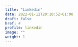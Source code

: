 ```yaml
---
title: "Linkedin"
date: 2022-01-12T20:10:52+01:00
draft: false
href: #
profile: linkedin
image: ""
weight: 1
---
```

